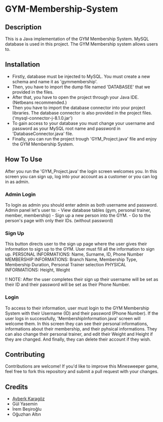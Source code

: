 # GYM-Membership-System

## Description
This is a Java implementation of the GYM Membership System. MySQL database is used in this project. The GYM Membership system allows users to.

## Installation
- Firstly, database must be injected to MySQL. You must create a new schema and name it as 'gymmembership'.
- Then, you have to import the dump file named 'DATABASEE' that we provided in the files.
- After that, you have to open the project through your Java IDE. (Netbeans recommended.)
- Then you have to import the database connector into your project libraries. The database connector is also provided in the project files. ('mysql-connector-j-8.1.0.jar')
- To gain access to your database you must change your username and password as your MySQL root name and password in 'DatabaseConnector.java' file.
- Finally, you can run the project trough 'GYM_Project.java' file and enjoy the GYM Membership System.

## How To Use
After you run the 'GYM_Project.java' the login screen welcomes you. 
In this screen you can sign up, log into your account as a customer or you can log in as admin. 

  ### Admin Login
   To login as admin you should enter admin as both username and password. Admin panel let's user to:
      - View database tables (gym, personal trainer, member, membership)
      - Sign up a new person into the GYM.
      - Go to the person's page with only their IDs. (without password)
  ### Sign Up
   This button directs user to the sign up page where the user gives their information to sign up to the GYM.
   User must fill all the information to sign up. 
      PERSONAL INFORMATIONS: Name, Surname, ID, Phone Number
      MEMBERSHIP INFORMATIONS: Branch Name, Membership Type, Membership Duration, Personal Trainer selection
      PHYSICAL INFORMATIONS: Height, Weight

  !! NOTE: After the user completes their sign up their username will be set as their ID and their password will be set as their Phone Number.

  ### Login
   To access to their information, user must login to the GYM Membership System with their Username (ID) and their password (Phone Number).
   If the user logs in successfully, 'MembershipInformation.java' screen will welcome them.
      In this screen they can see their personal informations, informations about their membership, and their pyhsical informations.
      They can also change their personal trainer, and edit their Weight and Height if they are changed.
      And finally, they can delete their account if they wish.
        


## Contributing
Contributions are welcome! If you'd like to improve this Minesweeper game, feel free to fork this repository and submit a pull request with your changes.




## Credits
- [Ayberk Karagöz](https://github.com/AyberKrgz)
- Gül Yasemin
- İrem Beşiroğlu
- Oğuzhan Altın
